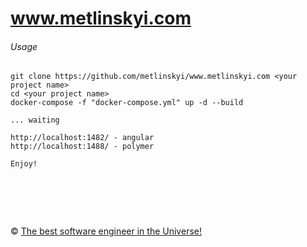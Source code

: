 # www.metlinskyi.com


###### Usage

```
git clone https://github.com/metlinskyi/www.metlinskyi.com <your project name>
cd <your project name>
docker-compose -f "docker-compose.yml" up -d --build

... waiting 

http://localhost:1482/ - angular 
http://localhost:1488/ - polymer 

Enjoy!

```

&nbsp;
============
&copy; [The best software engineer in the Universe!](http://www.metlinskyi.com/)

